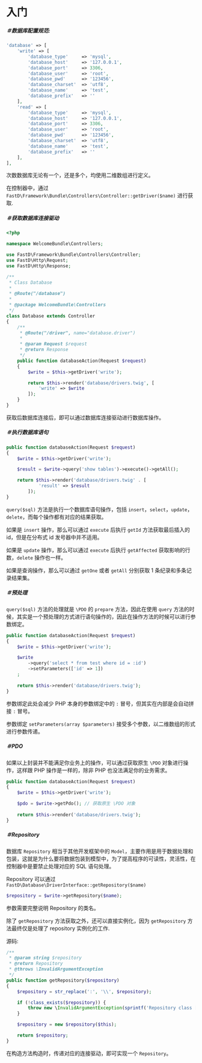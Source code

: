 # 入门

##### ＃数据库配置规范:

```php
'database' => [
    'write' => [
        'database_type'     => 'mysql',
        'database_host'     => '127.0.0.1',
        'database_port'     => 3306,
        'database_user'     => 'root',
        'database_pwd'      => '123456',
        'database_charset'  => 'utf8',
        'database_name'     => 'test',
        'database_prefix'   => ''
    ],
    'read' => [
        'database_type'     => 'mysql',
        'database_host'     => '127.0.0.1',
        'database_port'     => 3306,
        'database_user'     => 'root',
        'database_pwd'      => '123456',
        'database_charset'  => 'utf8',
        'database_name'     => 'test',
        'database_prefix'   => ''
    ],
],
```

次数数据库无论有一个，还是多个，均使用二维数组进行定义。

在控制器中，通过 `FastD\Framework\Bundle\Controllers\Controller::getDriver($name)` 进行获取.

##### ＃获取数据库连接驱动

```php
<?php

namespace WelcomeBundle\Controllers;

use FastD\Framework\Bundle\Controllers\Controller;
use FastD\Http\Request;
use FastD\Http\Response;

/**
 * Class Database
 *
 * @Route("/database")
 *
 * @package WelcomeBundle\Controllers
 */
class Database extends Controller
{
    /**
     * @Route("/driver", name="database.driver")
     *
     * @param Request $request
     * @return Response
     */
    public function databaseAction(Request $request)
    {
        $write = $this->getDriver('write');

        return $this->render('database/drivers.twig', [
            'write' => $write
        ]);
    }
}
```

获取后数据库连接后，即可以通过数据库连接驱动进行数据库操作。

##### ＃执行数据库语句

```php
public function databaseAction(Request $request)
{
    $write = $this->getDriver('write');

    $result = $write->query('show tables')->execute()->getAll();

    return $this->render('database/drivers.twig' . [
            'result' => $result
        ]);
}
```

`query($sql)` 方法是执行一个数据库语句操作，包括 `insert`，`select`，`update`，`delete`，而每个操作都有对应的结果获取。

如果是 `insert` 操作，那么可以通过 `execute` 后执行 `getId` 方法获取最后插入的 id，但是在分布式 id 发号器中并不适用。

如果是 `update` 操作，那么可以通过 `execute` 后执行 `getAffected` 获取影响的行数，`delete` 操作也一样。

如果是查询操作，那么可以通过 `getOne` 或者 `getAll` 分别获取 1 条纪录和多条记录结果集。

##### ＃预处理

`query($sql)` 方法的处理就是 `\PDO` 的 `prepare` 方法，因此在使用 `query` 方法的时候，其实是一个预处理的方式进行语句操作的，因此在操作方法的时候可以进行参数绑定。

```php
public function databaseAction(Request $request)
{
    $write = $this->getDriver('write');

    $write
        ->query('select * from test where id = :id')
        ->setParameters(['id' => 1])
    ;
    
    return $this->render('database/drivers.twig');
}
```

参数绑定此处会减少 PHP 本身的参数绑定中的 `:` 冒号，但其实在内部是会自动拼接 `:` 冒号。

参数绑定 `setParameters(array $parameters)` 接受多个参数，以二维数组的形式进行参数传递。

##### ＃PDO

如果以上封装并不能满足你业务上的操作，可以通过获取原生 `\PDO`  对象进行操作，这样跟 PHP 操作是一样的，除非 PHP 也没法满足你的业务需求。

```php
public function databaseAction(Request $request)
{
    $write = $this->getDriver('write');

    $pdo = $write->getPdo(); // 获取原生 \PDO 对象
    
    return $this->render('database/drivers.twig');
}
```

##### ＃Repository

数据库 `Repository` 相当于其他开发框架中的 `Model`，主要作用是用于数据处理和包装，这就是为什么要将数据包装到模型中，为了提高程序的可读性，灵活性，在控制器中是要禁止处理对应的 SQL 语句处理。

Repository 可以通过 `FastD\Database\DriverInterface::getRepository($name)`

```php
$repository = $write->getRepository($name);
```

参数需要完整说明 Repository 的类名。

除了 `getRepository` 方法获取之外，还可以直接实例化，因为 `getRepository` 方法最终仅是处理了 repository 实例化的工作.

源码:

```php
/**
 * @param string $repository
 * @return Repository
 * @throws \InvalidArgumentException
 */
public function getRepository($repository)
{
    $repository = str_replace(':', '\\', $repository);

    if (!class_exists($repository)) {
        throw new \InvalidArgumentException(sprintf('Repository class ["%s"] is not found.', $repository));
    }

    $repository = new $repository($this);

    return $repository;
}
```

在构造方法构造时，传递对应的连接驱动，即可实现一个 `Repository`。

```php

```

